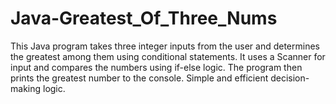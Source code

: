 # Java-Greatest_Of_Three_Nums
This Java program takes three integer inputs from the user and determines the greatest among them using conditional statements. It uses a Scanner for input and compares the numbers using if-else logic. The program then prints the greatest number to the console. Simple and efficient decision-making logic.
